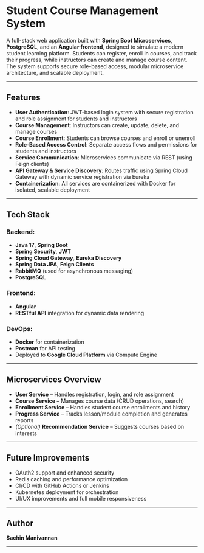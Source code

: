 # Student Course Management System

A full-stack web application built with **Spring Boot Microservices**, **PostgreSQL**, and an **Angular frontend**, designed to simulate a modern student learning platform. Students can register, enroll in courses, and track their progress, while instructors can create and manage course content. The system supports secure role-based access, modular microservice architecture, and scalable deployment.

---
## Features

- **User Authentication**: JWT-based login system with secure registration and role assignment for students and instructors
- **Course Management**: Instructors can create, update, delete, and manage courses
- **Course Enrollment**: Students can browse courses and enroll or unenroll
- **Role-Based Access Control**: Separate access flows and permissions for students and instructors
- **Service Communication**: Microservices communicate via REST (using Feign clients)
- **API Gateway & Service Discovery**: Routes traffic using Spring Cloud Gateway with dynamic service registration via Eureka
- **Containerization**: All services are containerized with Docker for isolated, scalable deployment

---

## Tech Stack

### Backend:
- **Java 17**, **Spring Boot**
- **Spring Security**, **JWT**
- **Spring Cloud Gateway**, **Eureka Discovery**
- **Spring Data JPA**, **Feign Clients**
- **RabbitMQ** (used for asynchronous messaging)
- **PostgreSQL**

### Frontend:
- **Angular**  
- **RESTful API** integration for dynamic data rendering

### DevOps:
- **Docker** for containerization  
- **Postman** for API testing  
- Deployed to **Google Cloud Platform** via Compute Engine

---

## Microservices Overview

- **User Service** – Handles registration, login, and role assignment  
- **Course Service** – Manages course data (CRUD operations, search)  
- **Enrollment Service** – Handles student course enrollments and history  
- **Progress Service** – Tracks lesson/module completion and generates reports  
- *(Optional)* **Recommendation Service** – Suggests courses based on interests

---

## Future Improvements

- OAuth2 support and enhanced security
- Redis caching and performance optimization
- CI/CD with GitHub Actions or Jenkins
- Kubernetes deployment for orchestration
- UI/UX improvements and full mobile responsiveness

---

## Author

**Sachin Manivannan**  

---

